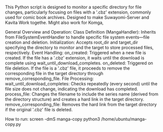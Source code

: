 This Python script is designed to monitor a specific directory for file changes, particularly focusing on files with a '.cbz' extension, commonly used for comic book archives.
Designed to make Suwayomi-Server and Kavita Work togethe. Might also work for Komga,

General Overview and Operation:
Class Definition (MangaHandler): Inherits from FileSystemEventHandler to handle specific file system events—file creation and deletion.
Initialization: Accepts root_dir and target_dir specifying the directory to monitor and the target to store processed files, respectively.
Event Handling:
on_created: Triggered when a new file is created. If the file has a '.cbz' extension, it waits until the download is complete using wait_until_download_completes.
on_deleted: Triggered on file deletion. If the file is a '.cbz' file, it proceeds to remove the corresponding file in the target directory through remove_corresponding_file.
File Processing:
wait_until_download_completes: Checks repeatedly (every second) until the file size does not change, indicating the download has completed.
process_file: Changes the filename to include the series name (derived from the directory structure) and creates a hard link in the target directory.
remove_corresponding_file: Removes the hard link from the target directory if the original '.cbz' file is deleted.

How to run: 
screen -dmS manga-copy python3 /home/ubuntu/manga-copy.py
